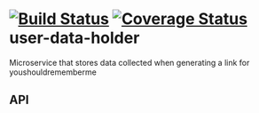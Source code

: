 [![Build Status](https://travis-ci.org/4finance/user-data-holder.svg?branch=master)](https://travis-ci.org/4finance/user-data-holder)
[![Coverage Status](http://img.shields.io/coveralls/microhackaton/user-data-holder/master.svg)](https://coveralls.io/r/microhackaton/user-data-holder)
user-data-holder
=================

Microservice that stores data collected when generating a link for youshouldrememberme

API
---
